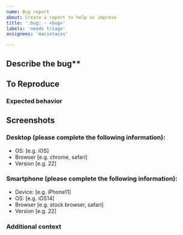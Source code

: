 ```yaml
---
name: Bug report
about: Create a report to help us improve
title: ':bug: - <bug>'
labels: 'needs triage'
assignees: 'macintacos'

---
```


## Describe the bug**

<!-- A clear and concise description of what the bug is. -->

## To Reproduce

<!--
Steps to reproduce the behavior:
1. Go to '...'
2. Click on '....'
3. Scroll down to '....'
4. See error
-->

### Expected behavior

<!-- A clear and concise description of what you expected to happen. -->

## Screenshots

<!-- If applicable, add screenshots to help explain your problem. -->

### Desktop (please complete the following information):

 - OS: [e.g. iOS]
 - Browser [e.g. chrome, safari]
 - Version [e.g. 22]

### Smartphone (please complete the following information):

 - Device: [e.g. iPhone11]
 - OS: [e.g. iOS14]
 - Browser [e.g. stock browser, safari]
 - Version [e.g. 22]

### Additional context

<!-- Add any other context about the problem here. -->
